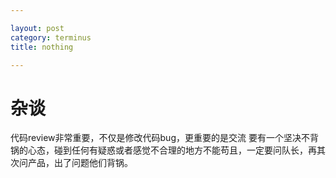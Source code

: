 ```yaml
---

layout: post
category: terminus
title: nothing

---
```


# 杂谈  
代码review非常重要，不仅是修改代码bug，更重要的是交流
要有一个坚决不背锅的心态，碰到任何有疑惑或者感觉不合理的地方不能苟且，一定要问队长，再其次问产品，出了问题他们背锅。
